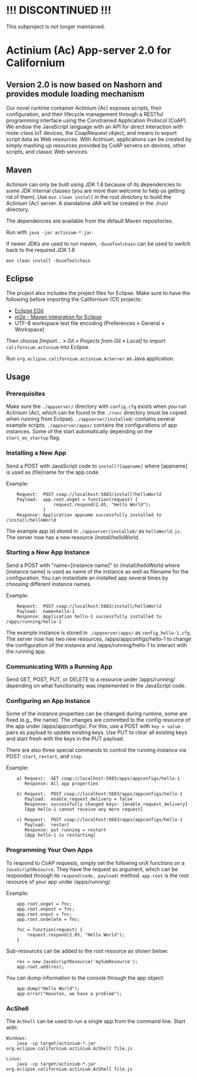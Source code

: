 # !!! DISCONTINUED !!!

This subproject is not longer maintained.

Actinium (Ac) App-server 2.0 for Californium
============================================

## Version 2.0 is now based on Nashorn and provides module loading mechanism

Our novel runtime container Actinium (Ac) exposes scripts, their configuration, and their lifecycle management through a RESTful programming interface using the Constrained Application Protocol (CoAP).
We endow the JavaScript language with an API for direct interaction with mote-class IoT devices, the CoapRequest object, and means to export script data as Web resources.
With Actinium, applications can be created by simply mashing up resources provided by CoAP servers on devices, other scripts, and classic Web services.

Maven
-----

Actinium can only be built using JDK 1.8 because of its dependencies to some JDK internal classes
(you are more than welcome to help us getting rid of them).
Use `mvn clean install` in the root directory to build the Actinium (Ac) server.
A standalone JAR will be created in the ./run/ directory.

The dependencies are available from the default Maven repositories.

Run with `java -jar actinium-*.jar`.

If newer JDKs are used to run maven, `-DuseToolchain` can be used to switch back to the required JDK 1.8

`mvn clean install -DuseToolchain`

Eclipse
-------

The project also includes the project files for Eclipse. Make sure to have the
following before importing the Californium (Cf) projects:

* [Eclipse EGit](http://www.eclipse.org/egit/)
* [m2e - Maven Integration for Eclipse](http://www.eclipse.org/m2e/)
* UTF-8 workspace text file encoding (Preferences &raquo; General &raquo; Workspace)

Then choose *[Import... &raquo; Git &raquo; Projects from Git &raquo; Local]*
to import `californium.actinium` into Eclipse.

Run `org.eclipse.californium.actinium.AcServer` as Java application.

Usage
-----

### Prerequisites

Make sure the `./appserver/` directory with `config.cfg` exists when you run
Actinium (Ac), which can be found in the `./run/` directory (must be copied
when running from Eclipse).
`./appserver/installed/` contains several example scripts.
`./appserver/apps/` contains the configurations of app instances.
Some of the start automatically depending on the `start_on_startup` flag.

### Installing a New App

Send a POST with JavaScript code to `install?[appname]` where [appname] is
used as (file)name for the app code. 

Example:

		Request:  POST coap://localhost:5683/install?helloWorld
		Payload:  app.root.onget = function(request) {
	                  request.respond(2.05, "Hello World");
		          }
		Response: Application appname successfully installed to /install/helloWorld

The example app ist stored in `./appserver/installed/` as `helloWorld.js`.
The server now has a new resource /install/helloWorld.

### Starting a New App Instance

Send a POST with "name=[instance name]" to /install/helloWorld where
[instance name] is used as name of the instance as well as filename for the
configuration. You can instantiate an installed app several times by choosing
different instance names.

Example:

		Request:  POST coap://localhost:5683/install/helloWorld
		Payload:  name=hello-1
		Response: Application hello-1 successfully installed to /apps/running/hello-1

The example instance is stored in `./appserver/apps/` as `config_hello-1.cfg`.
The server now has two new resources, /apps/appconfigs/hello-1 to change the
configuration of the instance and /apps/running/hello-1 to interact with the
running app.

### Communicating With a Running App

Send GET, POST, PUT, or DELETE to a resource under /apps/running/ depending on
what functionality was implemented in the JavaScript code.

### Configuring an App Instance

Some of the instance properties can be changed during runtime, some are fixed
(e.g., the name). The changes are committed to the config resource of the app
under /apps/appconfigs/. For this, use a POST with `key = value` pairs as
payload to update existing keys. Use PUT to clear all existing keys and start
fresh with the keys in the PUT payload.

There are also three special commands to control the running instance via POST:
`start`, `restart`, and `stop`. 

Example:

		a) Request:  GET coap://localhost:5683/apps/appconfigs/hello-1
		   Response: All app properties
		   
		b) Request:  POST coap://localhost:5683/apps/appconfigs/hello-1
		   Payload:  enable_request_delivery = false
		   Response: successfully changed keys: [enable_request_delivery]
		   [App hello-1 cannot receive any more request]
		   
		c) Request:  POST coap://localhost:5683/apps/appconfigs/hello-1
		   Payload:  restart
		   Response: put running = restart
		   [App hello-1 is restarting]

### Programming Your Own Apps

To respond to CoAP requests, simply set the following onX functions on a
`JavaScriptResource`. They have the request as argument, which can be responded
through its `respond(code, payload)` method.
`app.root` is the root resource of your app under /apps/running/<instance name>.

Example:

		app.root.onget = fnc;
		app.root.onpost = fnc;
		app.root.onput = fnc;
		app.root.ondelete = fnc;
		
		fnc = function(request) { 
			request.respond(2.05, "Hello World"); 
		}

Sub-resources can be added to the root resource as shown below:

		res = new JavaScriptResource('mySubResource');
		app.root.add(res);

You can dump information to the console through the app object:

		app.dump("Hello World");
		app.error("Houston, we have a problem");

### AcShell

The `AcShell` can be used to run a single app from the command line.
Start with:

	Windows:
		java -cp target/actinium-*.jar org.eclipse.californium.actinium.AcShell file.js
	
	Linux:
		java -cp target/actinium-*.jar org.eclipse.californium.actinium.AcShell file.js
